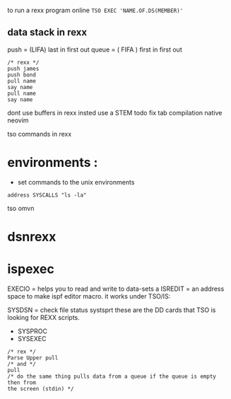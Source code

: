 to run a rexx program online `TSO EXEC 'NAME.OF.DS(MEMBER)'`
## data stack in rexx

push = (LIFA) last in first out
queue = ( FIFA ) first in first out
```rexx
/* rexx */
push james
push bond
pull name
say name
pull name
say name
```

dont use buffers in rexx insted use a STEM
todo fix tab compilation native neovim


tso commands in rexx

# environments :
- set commands to the unix environments
```
address SYSCALLS "ls -la"
```
tso omvn

# dsnrexx
# ispexec
EXECIO = helps you to read and write to data-sets a
ISREDIT = an address space to make ispf editor macro. it works under TSO/IS:

SYSDSN = check file status
systsprt
these are the DD cards that TSO is looking for REXX scripts.
- SYSPROC
- SYSEXEC


```rexx
/* rex */
Parse Upper pull
/* and */
pull
/* do the same thing pulls data from a queue if the queue is empty then from
the screen (stdin) */
```
